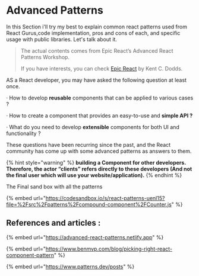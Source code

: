 # Advanced Patterns

In this Section i'll try my best to explain common react patterns used from React Gurus,code implementation, pros and cons of each, and specific usage with public libraries. Let's talk about it.

> The actual contents comes from Epic React’s Advanced React Patterns Workshop.
>
> If you have interests, you can check [Epic React](https://epicreact.dev) by Kent C. Dodds.

AS a React developer, you may have asked the following question at least once.

· How to develop **reusable** components that can be applied to various cases ?

· How to create a component that provides an easy-to-use and **simple API ?**

· What do you need to develop **extensible** components for both UI and functionality ?

These questions have been recurring since the past, and the React community has come up with some advanced patterns as answers to them.

{% hint style="warning" %}
**building a Component for other developers. Therefore, the actor “clients” refers directly to these developers (And not the final user which will use your website/application).**
{% endhint %}

The Final sand box with all the patterns

{% embed url="https://codesandbox.io/s/react-patterns-uenl15?file=%2Fsrc%2Fpatterns%2Fcompound-component%2FCounter.js" %}

## References and articles :

{% embed url="https://advanced-react-patterns.netlify.app" %}

{% embed url="https://www.benmvp.com/blog/picking-right-react-component-pattern" %}

{% embed url="https://www.patterns.dev/posts" %}
